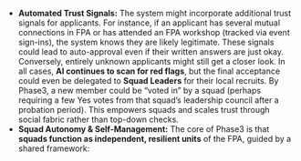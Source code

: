 - **Automated Trust Signals:** The system might incorporate additional trust signals for applicants. For instance, if an applicant has several mutual connections in FPA or has attended an FPA workshop (tracked via event sign-ins), the system knows they are likely legitimate. These signals could lead to auto-approval even if their written answers are just okay. Conversely, entirely unknown applicants might still get a closer look. In all cases, **AI continues to scan for red flags**, but the final acceptance could even be delegated to **Squad Leaders** for their local recruits. By Phase3, a new member could be “voted in” by a squad (perhaps requiring a few Yes votes from that squad’s leadership council after a probation period). This empowers squads and scales trust through social fabric rather than top-down checks.  
- **Squad Autonomy & Self-Management:** The core of Phase3 is that **squads function as independent, resilient units** of the FPA, guided by a shared framework: